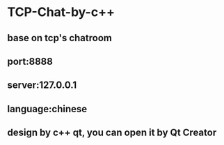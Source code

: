 # TCP-Chat-by-c++
## base on tcp's chatroom <br>
## port:8888 <br>
## server:127.0.0.1 <br>
## language:chinese <br>
## design by c++ qt, you can open it by Qt Creator
